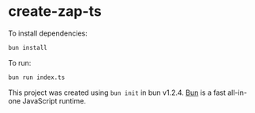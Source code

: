 # create-zap-ts

To install dependencies:

```bash
bun install
```

To run:

```bash
bun run index.ts
```

This project was created using `bun init` in bun v1.2.4. [Bun](https://bun.sh) is a fast all-in-one JavaScript runtime.
